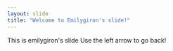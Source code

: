 ```yaml
---
layout: slide
title: "Welcome to Emilygiron's slide!"
---
```

This is emilygiron's slide
Use the left arrow to go back!